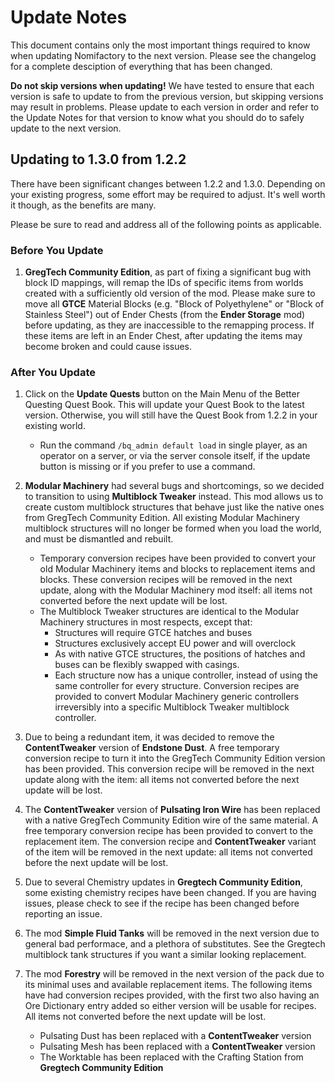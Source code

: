 # Update Notes

This document contains only the most important things required to know when updating Nomifactory to the next version. Please see the changelog for a complete desciption of everything that has been changed.

**Do not skip versions when updating!** We have tested to ensure that each version is safe to update to from the previous version, but skipping versions may result in problems. Please update to each version in order and refer to the Update Notes for that version to know what you should do to safely update to the next version.

## Updating to 1.3.0 from 1.2.2

There have been significant changes between 1.2.2 and 1.3.0. Depending on your existing progress, some effort may be required to adjust. It's well worth it though, as the benefits are many.

Please be sure to read and address all of the following points as applicable.

### Before You Update

1. **GregTech Community Edition**, as part of fixing a significant bug with block ID mappings, will remap the IDs of specific items from worlds created with a sufficiently old version of the mod. Please make sure to move all **GTCE** Material Blocks (e.g. "Block of Polyethylene" or "Block of Stainless Steel") out of Ender Chests (from the **Ender Storage** mod) before updating, as they are inaccessible to the remapping process. If these items are left in an Ender Chest, after updating the items may become broken and could cause issues.

### After You Update

1. Click on the **Update Quests** button on the Main Menu of the Better Questing Quest Book. This will update your Quest Book to the latest version. Otherwise, you will still have the Quest Book from 1.2.2 in your existing world.
    - Run the command `/bq_admin default load` in single player, as an operator on a server, or via the server console itself, if the update button is missing or if you prefer to use a command.
2. **Modular Machinery** had several bugs and shortcomings, so we decided to transition to using **Multiblock Tweaker** instead. This mod allows us to create custom multiblock structures that behave just like the native ones from GregTech Community Edition. All existing Modular Machinery multiblock structures will no longer be formed when you load the world, and must be dismantled and rebuilt.
    - Temporary conversion recipes have been provided to convert your old Modular Machinery items and blocks to replacement items and blocks. These conversion recipes will be removed in the next update, along with the Modular Machinery mod itself: all items not converted before the next update will be lost.
    - The Multiblock Tweaker structures are identical to the Modular Machinery structures in most respects, except that:
      - Structures will require GTCE hatches and buses
      - Structures exclusively accept EU power and will overclock
      - As with native GTCE structures, the positions of hatches and buses can be flexibly swapped with casings.
      - Each structure now has a unique controller, instead of using the same controller for every structure. Conversion recipes are provided to convert Modular Machinery generic controllers irreversibly into a specific Multiblock Tweaker multiblock controller.
    
3. Due to being a redundant item, it was decided to remove the **ContentTweaker** version of **Endstone Dust**. A free temporary conversion recipe to turn it into the GregTech Community Edition version has been provided. This conversion recipe will be removed in the next update along with the item: all items not converted before the next update will be lost.
4. The **ContentTweaker** version of **Pulsating Iron Wire** has been replaced with a native GregTech Community Edition wire of the same material. A free temporary conversion recipe has been provided to convert to the replacement item. The conversion recipe and **ContentTweaker** variant of the item will be removed in the next update: all items not converted before the next update will be lost.
5. Due to several Chemistry updates in **Gregtech Community Edition**, some existing chemistry recipes have been changed. If you are having issues, please check to see if the recipe has been changed before reporting an issue.
6. The mod **Simple Fluid Tanks** will be removed in the next version due to general bad performace, and a plethora of substitutes. See the Gregtech multiblock tank structures if you want a similar looking replacement.
7. The mod **Forestry** will be removed in the next version of the pack due to its minimal uses and available replacement items. The following items have had conversion recipes provided, with the first two also having an Ore Dictionary entry added so either version will be usable for recipes. All items not converted before the next update will be lost.
    - Pulsating Dust has been replaced with a **ContentTweaker** version
    - Pulsating Mesh has been replaced with a **ContentTweaker** version
    - The Worktable has been replaced with the Crafting Station from **Gregtech Community Edition**
